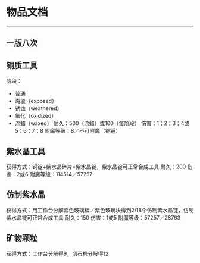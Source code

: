 # 物品文档
---
一版八次
---

## 铜质工具

阶段：
- 普通
- 斑驳（exposed）
- 锈蚀（weathered）
- 氧化（oxidized）
- 涂蜡（waxed）
耐久：500（涂蜡）或100（每阶段）
伤害：1；2；3；4或5；6；7；8
附魔等级：8／不可附魔（铜锤）

## 紫水晶工具

获得方式：铜锭+紫水晶碎片=紫水晶锭，紫水晶锭可正常合成工具
耐久：200
伤害：2或6
附魔等级：114514／57257

## 仿制紫水晶

获得方式：用工作台分解紫色玻璃板／紫色玻璃块得到2/18个仿制紫水晶锭，仿制紫水晶锭可正常合成工具
耐久：150
伤害：1或5
附魔等级：57257／28763

## 矿物颗粒
获得方式：工作台分解得9，切石机分解得12